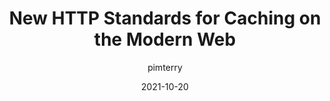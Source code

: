 ---
author: pimterry
date: 2021-10-20
permalink: false
publisher: httptoolkit
tags:
  - http
  - caching
  - performance
  - standards
target_url: https://httptoolkit.tech/blog/status-targeted-caching-headers/
title: New HTTP Standards for Caching on the Modern Web
---